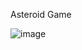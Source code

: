 Asteroid Game 


![image](https://github.com/user-attachments/assets/4399215b-4521-4b5c-bfe7-1fb2a00b8cb3)
